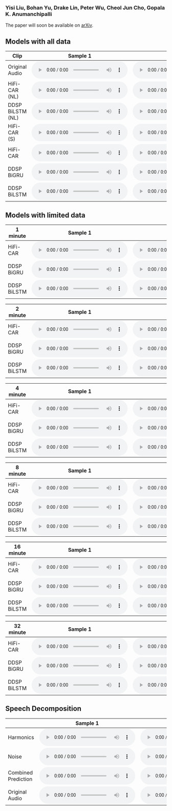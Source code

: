 ### Yisi Liu, Bohan Yu, Drake Lin, Peter Wu, Cheol Jun Cho, Gopala K. Anumanchipalli

The paper will soon be available on [arXiv](https://arxiv.org/).

## Models with all data

|     Clip       |   Sample 1  | Sample 2 |
|----------------|-------------|----------|
| Original Audio |<audio controls="" preload="auto" src="https://raw.githubusercontent.com/Louis0324/DDSP-Articulatory-Vocoder/main/samples/ground1.wav" type="audio/pcm"></audio>| <audio controls="" preload="auto" src="https://raw.githubusercontent.com/Louis0324/DDSP-Articulatory-Vocoder/main/samples/ground2.wav" type="audio/pcm"></audio>| 
| HiFi-CAR (NL) |<audio controls="" preload="auto" src="https://raw.githubusercontent.com/Louis0324/DDSP-Articulatory-Vocoder/main/samples/hificarrNL1.wav" type="audio/pcm"></audio>| <audio controls="" preload="auto" src="https://raw.githubusercontent.com/Louis0324/DDSP-Articulatory-Vocoder/main/samples/hificarrNL2.wav" type="audio/pcm"></audio>|
| DDSP BiLSTM (NL) |<audio controls="" preload="auto" src="https://raw.githubusercontent.com/Louis0324/DDSP-Articulatory-Vocoder/main/samples/ddsp_no_loud_1.wav" type="audio/pcm"></audio>| <audio controls="" preload="auto" src="https://raw.githubusercontent.com/Louis0324/DDSP-Articulatory-Vocoder/main/samples/ddsp_no_loud_2.wav" type="audio/pcm"></audio>| 
| HiFi-CAR (S) |<audio controls="" preload="auto" src="https://raw.githubusercontent.com/Louis0324/DDSP-Articulatory-Vocoder/main/samples/hificarrSmall1.wav" type="audio/pcm"></audio>|  <audio controls="" preload="auto" src="https://raw.githubusercontent.com/Louis0324/DDSP-Articulatory-Vocoder/main/samples/hificarrSmall2.wav" type="audio/pcm"></audio>| 
| HiFi-CAR |<audio controls="" preload="auto" src="https://raw.githubusercontent.com/Louis0324/DDSP-Articulatory-Vocoder/main/samples/hificarr1.wav" type="audio/pcm"></audio>| <audio controls="" preload="auto" src="https://raw.githubusercontent.com/Louis0324/DDSP-Articulatory-Vocoder/main/samples/hificarr2.wav" type="audio/pcm"></audio>| 
| DDSP BiGRU |<audio controls="" preload="auto" src="https://raw.githubusercontent.com/Louis0324/DDSP-Articulatory-Vocoder/main/samples/bigru1.wav" type="audio/pcm"></audio>| <audio controls="" preload="auto" src="https://raw.githubusercontent.com/Louis0324/DDSP-Articulatory-Vocoder/main/samples/bigru2.wav" type="audio/pcm"></audio>| 
| DDSP BiLSTM |<audio controls="" preload="auto" src="https://raw.githubusercontent.com/Louis0324/DDSP-Articulatory-Vocoder/main/samples/bilstm1.wav" type="audio/pcm"></audio>| <audio controls="" preload="auto" src="https://raw.githubusercontent.com/Louis0324/DDSP-Articulatory-Vocoder/main/samples/bilstm2.wav" type="audio/pcm"></audio>| 

## Models with limited data

|     1 minute       |   Sample 1  | Sample 2 |
|----------------|-------------|----------|
| HiFi-CAR |<audio controls="" preload="auto" src="https://raw.githubusercontent.com/Louis0324/DDSP-Articulatory-Vocoder/main/samples/hificarr1min1.wav" type="audio/pcm"></audio>| <audio controls="" preload="auto" src="https://raw.githubusercontent.com/Louis0324/DDSP-Articulatory-Vocoder/main/samples/hificarr1min2.wav" type="audio/pcm"></audio>| 
| DDSP BiGRU |<audio controls="" preload="auto" src="https://raw.githubusercontent.com/Louis0324/DDSP-Articulatory-Vocoder/main/samples/bigru1min1.wav" type="audio/pcm"></audio>| <audio controls="" preload="auto" src="https://raw.githubusercontent.com/Louis0324/DDSP-Articulatory-Vocoder/main/samples/bigru1min2.wav" type="audio/pcm"></audio>|
| DDSP BiLSTM |<audio controls="" preload="auto" src="https://raw.githubusercontent.com/Louis0324/DDSP-Articulatory-Vocoder/main/samples/bilstm1min1.wav" type="audio/pcm"></audio>| <audio controls="" preload="auto" src="https://raw.githubusercontent.com/Louis0324/DDSP-Articulatory-Vocoder/main/samples/bilstm1min2.wav" type="audio/pcm"></audio>| 

|     2 minute       |   Sample 1  | Sample 2 |
|----------------|-------------|----------|
| HiFi-CAR |<audio controls="" preload="auto" src="https://raw.githubusercontent.com/Louis0324/DDSP-Articulatory-Vocoder/main/samples/hificarr2min1.wav" type="audio/pcm"></audio>| <audio controls="" preload="auto" src="https://raw.githubusercontent.com/Louis0324/DDSP-Articulatory-Vocoder/main/samples/hificarr2min2.wav" type="audio/pcm"></audio>| 
| DDSP BiGRU |<audio controls="" preload="auto" src="https://raw.githubusercontent.com/Louis0324/DDSP-Articulatory-Vocoder/main/samples/bigru2min1.wav" type="audio/pcm"></audio>| <audio controls="" preload="auto" src="https://raw.githubusercontent.com/Louis0324/DDSP-Articulatory-Vocoder/main/samples/bigru2min2.wav" type="audio/pcm"></audio>|
| DDSP BiLSTM |<audio controls="" preload="auto" src="https://raw.githubusercontent.com/Louis0324/DDSP-Articulatory-Vocoder/main/samples/bilstm2min1.wav" type="audio/pcm"></audio>| <audio controls="" preload="auto" src="https://raw.githubusercontent.com/Louis0324/DDSP-Articulatory-Vocoder/main/samples/bilstm2min2.wav" type="audio/pcm"></audio>| 

|     4 minute       |   Sample 1  | Sample 2 |
|----------------|-------------|----------|
| HiFi-CAR |<audio controls="" preload="auto" src="https://raw.githubusercontent.com/Louis0324/DDSP-Articulatory-Vocoder/main/samples/hificarr4min1.wav" type="audio/pcm"></audio>| <audio controls="" preload="auto" src="https://raw.githubusercontent.com/Louis0324/DDSP-Articulatory-Vocoder/main/samples/hificarr4min2.wav" type="audio/pcm"></audio>| 
| DDSP BiGRU |<audio controls="" preload="auto" src="https://raw.githubusercontent.com/Louis0324/DDSP-Articulatory-Vocoder/main/samples/bigru4min1.wav" type="audio/pcm"></audio>| <audio controls="" preload="auto" src="https://raw.githubusercontent.com/Louis0324/DDSP-Articulatory-Vocoder/main/samples/bigru4min2.wav" type="audio/pcm"></audio>|
| DDSP BiLSTM |<audio controls="" preload="auto" src="https://raw.githubusercontent.com/Louis0324/DDSP-Articulatory-Vocoder/main/samples/bilstm4min1.wav" type="audio/pcm"></audio>| <audio controls="" preload="auto" src="https://raw.githubusercontent.com/Louis0324/DDSP-Articulatory-Vocoder/main/samples/bilstm4min2.wav" type="audio/pcm"></audio>| 

|     8 minute       |   Sample 1  | Sample 2 |
|----------------|-------------|----------|
| HiFi-CAR |<audio controls="" preload="auto" src="https://raw.githubusercontent.com/Louis0324/DDSP-Articulatory-Vocoder/main/samples/hificarr8min1.wav" type="audio/pcm"></audio>| <audio controls="" preload="auto" src="https://raw.githubusercontent.com/Louis0324/DDSP-Articulatory-Vocoder/main/samples/hificarr8min2.wav" type="audio/pcm"></audio>| 
| DDSP BiGRU |<audio controls="" preload="auto" src="https://raw.githubusercontent.com/Louis0324/DDSP-Articulatory-Vocoder/main/samples/bigru8min1.wav" type="audio/pcm"></audio>| <audio controls="" preload="auto" src="https://raw.githubusercontent.com/Louis0324/DDSP-Articulatory-Vocoder/main/samples/bigru8min2.wav" type="audio/pcm"></audio>|
| DDSP BiLSTM |<audio controls="" preload="auto" src="https://raw.githubusercontent.com/Louis0324/DDSP-Articulatory-Vocoder/main/samples/bilstm8min1.wav" type="audio/pcm"></audio>| <audio controls="" preload="auto" src="https://raw.githubusercontent.com/Louis0324/DDSP-Articulatory-Vocoder/main/samples/bilstm8min2.wav" type="audio/pcm"></audio>| 

|     16 minute       |   Sample 1  | Sample 2 |
|----------------|-------------|----------|
| HiFi-CAR |<audio controls="" preload="auto" src="https://raw.githubusercontent.com/Louis0324/DDSP-Articulatory-Vocoder/main/samples/hificarr16min1.wav" type="audio/pcm"></audio>| <audio controls="" preload="auto" src="https://raw.githubusercontent.com/Louis0324/DDSP-Articulatory-Vocoder/main/samples/hificarr16min2.wav" type="audio/pcm"></audio>| 
| DDSP BiGRU |<audio controls="" preload="auto" src="https://raw.githubusercontent.com/Louis0324/DDSP-Articulatory-Vocoder/main/samples/bigru16min1.wav" type="audio/pcm"></audio>| <audio controls="" preload="auto" src="https://raw.githubusercontent.com/Louis0324/DDSP-Articulatory-Vocoder/main/samples/bigru16min2.wav" type="audio/pcm"></audio>|
| DDSP BiLSTM |<audio controls="" preload="auto" src="https://raw.githubusercontent.com/Louis0324/DDSP-Articulatory-Vocoder/main/samples/bilstm16min1.wav" type="audio/pcm"></audio>| <audio controls="" preload="auto" src="https://raw.githubusercontent.com/Louis0324/DDSP-Articulatory-Vocoder/main/samples/bilstm16min2.wav" type="audio/pcm"></audio>| 

|     32 minute       |   Sample 1  | Sample 2 |
|----------------|-------------|----------|
| HiFi-CAR |<audio controls="" preload="auto" src="https://raw.githubusercontent.com/Louis0324/DDSP-Articulatory-Vocoder/main/samples/hificarr32min1.wav" type="audio/pcm"></audio>| <audio controls="" preload="auto" src="https://raw.githubusercontent.com/Louis0324/DDSP-Articulatory-Vocoder/main/samples/hificarr32min2.wav" type="audio/pcm"></audio>| 
| DDSP BiGRU |<audio controls="" preload="auto" src="https://raw.githubusercontent.com/Louis0324/DDSP-Articulatory-Vocoder/main/samples/bigru32min1.wav" type="audio/pcm"></audio>| <audio controls="" preload="auto" src="https://raw.githubusercontent.com/Louis0324/DDSP-Articulatory-Vocoder/main/samples/bigru32min2.wav" type="audio/pcm"></audio>|
| DDSP BiLSTM |<audio controls="" preload="auto" src="https://raw.githubusercontent.com/Louis0324/DDSP-Articulatory-Vocoder/main/samples/bilstm32min1.wav" type="audio/pcm"></audio>| <audio controls="" preload="auto" src="https://raw.githubusercontent.com/Louis0324/DDSP-Articulatory-Vocoder/main/samples/bilstm32min2.wav" type="audio/pcm"></audio>| 

## Speech Decomposition

|                |   Sample 1  | Sample 2 |
|----------------|-------------|----------|
| Harmonics |<audio controls="" preload="auto" src="https://raw.githubusercontent.com/Louis0324/DDSP-Articulatory-Vocoder/main/samples/harmonics_1.wav" type="audio/pcm"></audio>| <audio controls="" preload="auto" src="https://raw.githubusercontent.com/Louis0324/DDSP-Articulatory-Vocoder/main/samples/harmonics_2.wav" type="audio/pcm"></audio>| 
| Noise |<audio controls="" preload="auto" src="https://raw.githubusercontent.com/Louis0324/DDSP-Articulatory-Vocoder/main/samples/noise_1.wav" type="audio/pcm"></audio>|<audio controls="" preload="auto" src="https://raw.githubusercontent.com/Louis0324/DDSP-Articulatory-Vocoder/main/samples/noise_2.wav" type="audio/pcm"></audio>| 
| Combined Prediction |<audio controls="" preload="auto" src="https://raw.githubusercontent.com/Louis0324/DDSP-Articulatory-Vocoder/main/samples/x_hat_1.wav" type="audio/pcm"></audio>| <audio controls="" preload="auto" src="https://raw.githubusercontent.com/Louis0324/DDSP-Articulatory-Vocoder/main/samples/x_hat_2.wav" type="audio/pcm"></audio>| 
| Original Audio |<audio controls="" preload="auto" src="https://raw.githubusercontent.com/Louis0324/DDSP-Articulatory-Vocoder/main/samples/x_1.wav" type="audio/pcm"></audio>| <audio controls="" preload="auto" src="https://raw.githubusercontent.com/Louis0324/DDSP-Articulatory-Vocoder/main/samples/x_2.wav" type="audio/pcm"></audio>| 